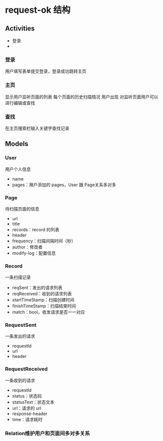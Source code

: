 # request-ok 结构

## Activities 

- 登录
- 

### 登录
用户填写表单提交登录，登录成功跳转主页

### 主页
显示用户监听页面的列表
每个页面的历史扫描情况
用户出现
对监听页面用户可以进行编辑或查找

### 查找
在主页搜索栏输入关键字查找记录


## Models
### User
用户个人信息
- name
- pages：用户添加的 pages，User 跟 Page关系多对多

### Page
待扫描页面的信息
- url
- title
- records：record 的列表
- header
- frequency：扫描间隔时间（秒）
- author：修改者
- modify-log：配置信息

### Record
一条扫描记录
- reqSent：发出的请求列表
- reqReceived：收到的请求列表
- startTimeStamp：扫描创建时间
- finishTimeStamp：扫描结束时间
- match：bool，收发请求是否一一对应

### RequestSent
一条发出的请求
- requestId
- url
- header

### RequestReceived
一条收到的请求
- requestId
- status：状态码
- statusText：状态文本
- url：请求的 url
- response-header
- time：请求耗时

### Relation维护用户和页面间多对多关系

